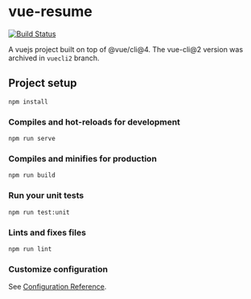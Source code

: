 # vue-resume
[![Build Status](https://www.travis-ci.org/madlogos/vueresume.svg?branch=master)](https://www.travis-ci.org/madlogos/vueresume)

A vuejs project built on top of @vue/cli@4. The vue-cli@2 version was archived in `vuecli2` branch.

## Project setup
```
npm install
```

### Compiles and hot-reloads for development
```
npm run serve
```

### Compiles and minifies for production
```
npm run build
```

### Run your unit tests
```
npm run test:unit
```

### Lints and fixes files
```
npm run lint
```

### Customize configuration
See [Configuration Reference](https://cli.vuejs.org/config/).
